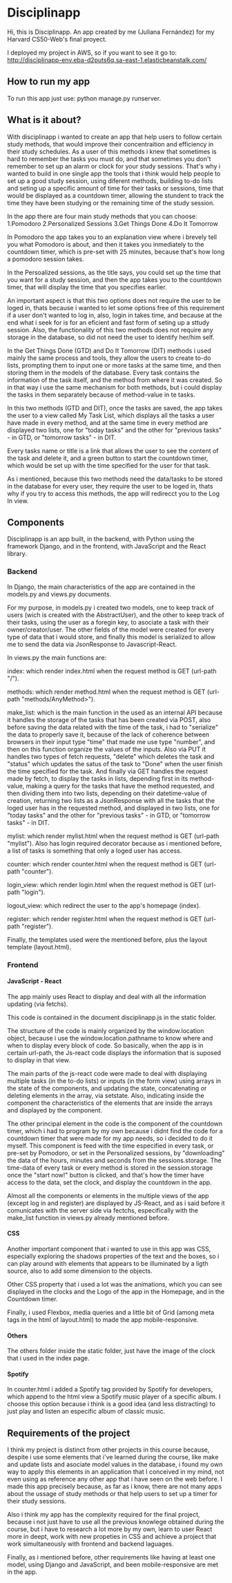 # Disciplinapp

Hi, this is Disciplinapp. An app created by me (Juliana Fernández) for my Harvard CS50-Web's final proyect.

I deployed my project in AWS, so if you want to see it go to: 
http://disciplinapp-env.eba-d2puts6q.sa-east-1.elasticbeanstalk.com/

## How to run my app

To run this app just use: python manage.py runserver.

## What is it about?

With disciplinapp i wanted to create an app that help users to follow certain study methods, that would improve their concentraition and efficiency in their study schedules.
As a user of this methods i knew that sometimes is hard to remember the tasks you must do, and that sometimes you don't remember to set up an alarm or clock for your study sessions.
That's why i wanted to build in one single app the tools that i think would help people to set up a good study session, using diferent methods, building to-do lists and seting up a specific amount of time for their tasks or sessions, time that would be displayed as a countdown timer, allowing the stundent to track the time they have been studying or the remaining time of the study session.

In the app there are four main study methods that you can choose:
1.Pomodoro
2.Personalized Sessions
3.Get Things Done
4.Do It Tomorrow

In Pomodoro the app takes you to an explanation view where i brevely tell you what Pomodoro is about, and then it takes you inmediately to the countdown timer, which is pre-set with 25 minutes, because that's how long a pomodoro session takes.

In the Persoalized sessions, as the title says, you could set up the time that you want for a study session, and then the app takes you to the countdown timer, that will display the time that you specifies earlier.

An important aspect is that this two options does not require the user to be loged in, thats because i wanted to let some options free of this requirement if a user don't wanted to log in, also, login in takes time, and because at the end what i seek for is for an eficient and fast form of seting up a sttudy session. Also, the functionality of this two methods does not require any storage in the database, so did not need the user to identify her/him self.

In the Get Things Done (GTD) and Do It Tomorrow (DIT) methods i used mainly the same process and tools, they allow the users to create to-do lists, prompting them to input one or more tasks at the same time, and then storing them in the models of the database. Every task contains the information of the task itself, and the method from where it was created. So in that way i use the same mechanism for both methods, but i could display the tasks in them separately because of method-value in te tasks.

In this two methods (GTD and DIT), once the tasks are saved, the app takes the user to a view called My Task List, which displays all the tasks a user have made in every method, and at the same time in every method are displayed two lists, one for "today tasks" and the other for "previous tasks" - in GTD, or "tomorrow tasks" - in DIT.

Every tasks name or title is a link that allows the user to see the content of the task and delete it, and a green button to start the countdown timer, which would be set up with the time specified for the user for that task.

As i mentioned, because this two methods need the data/tasks to be stored in the database for every user, they require the user to be loged in, thats why if you try to access this methods, the app will redirecct you to the Log In view.

## Components

Disciplinapp is an app built, in the backend, with Python using the framework Django, and in the frontend, with JavaScript and the React library.

### Backend

In Django, the main characteristics of the app are contained in the models.py and views.py documents.

For my purpose, in models.py i created two models, one to keep track of users (wich is created with the AbstractUser), and the other to keep track of their tasks, using the user as a foregin key, to asociate a task with their owner/creator/user. The other fields of the model were created for every type of data that i would store, and finally this model is serialized to allow me to send the data via JsonResponse to Javascript-React.

In views.py the main functions are:

index: which render index.html when the request method is GET (url-path "/").

methods: which render method.html when the request method is GET (url-path "methods/AnyMethod>").

make_list: which is the main function in the used as an internal API because it handles the storage of the tasks that has been created via POST, also before saving the data related with the time of the task, i had to "serialize" the data to properly save it, because of the lack of coherence between browsers in their input type "time" that made me use type "number", and then on this function organize the values of the inputs.
Also via PUT it handles two types of fetch requests, "delete" which deletes the task and "status" which updates the satus of the task to "Done" when the user finish the time specified for the task.
And finally via GET handles the request made by fetch, to display the tasks in lists, depending first in its method-value, making a query for the tasks that have the method requested, and then dividing them into two lists, depending on their datetime-value of creation, returning two lists as a JsonResponse with all the tasks that the loged user has in the requested method, and displayed in two lists, one for "today tasks" and the other for "previous tasks" - in GTD, or "tomorrow tasks" - in DIT.

mylist: which render mylist.html when the request method is GET (url-path "mylist"). Also has login required decorator because as i mentioned before, a list of tasks is something that only a loged user has access.

counter: which render counter.html when the request method is GET (url-path "counter").

login_view: which render login.html when the request method is GET (url-path "login").

logout_view: which redirect the user to the app's homepage (index).

register: which render register.html when the request method is GET (url-path "register").

Finally, the templates used were the mentioned before, plus the layout template (layout.html).

### Frontend

#### JavaScript - React

The app mainly uses React to display and deal with all the information updating (via fetchs).

This code is contained in the document disciplinapp.js in the static folder.

The structure of the code is mainly organized by the window.location object, because i use the window.location.pathname to know where and when to display every block of code.
So basically, when the app is in certain url-path, the Js-react code displays the information that is suposed to display in that view.

The main parts of the js-react code were made to deal with displaying multiple tasks (in the to-do lists) or inputs (in the form view) using arrays in the state of the components, and updating the state, concatenating or deleting elements in the array, via setstate. Also, indicating inside the component the characteristics of the elements that are inside the arrays and displayed by the component.

The other principal element in the code is the component of the countdown timer, which i had to program by my own because i didnt find the code for a countdown timer that were made for my app needs, so i decided to do it myself. This component is feed with the time especified in every task, or pre-set by Pomodoro, or set in the Personalized sessions, by "downloading" the data of the hours, minutes and seconds from the sessions.storage.
The time-data of every task or every method is stored in the session.storage once the "start now!" button is clicked, and that's how the timer have access to the data, set the clock, and display the countdown in the app.

Almost all the components or elements in the multiple views of the app (except log in and register) are displayed by JS-React, and as i said before it comunicates with the server side via fectchs, especifically with the make_list function in views.py already mentioned before.

#### CSS

Another important component that i wanted to use in this app was CSS, especially exploring the shadows properties of the text and the boxes, so i can play around with elements that appears to be illuminated by a ligth source, also to add some dimension to the objects.

Other CSS property that i used a lot was the animations, which you can see displayed in the clocks and the Logo of the app in the Homepage, and in the Countdown timer.

Finally, i used Flexbox, media queries and a little bit of Grid (among meta tags in the html of layout.html) to made the app mobile-responsive.

#### Others

The others folder inside the static folder, just have the image of the clock that i used in the index page.

#### Spotify

In counter.html i added a Spotify tag provided by Spotify for developers, which append to the html view a Spotify music player of a specific album. I choose this option because i think is a good idea (and less distracting) to just play and listen an especific album of classic music.


## Requirements of the project

I think my project is distinct from other projects in this course because, despite i use some elements that i've learned during the course, like make and update lists and asociate model values in the database, i found my own way to apply this elements in an application that I conceived in my mind, not even using as reference any other app that i have seen on the web before. I made this app precisely because, as far as i know, there are not many apps about the ussage of study methods or that help users to set up a timer for their study sessions.

Also i think my app has the complexity required for the final project, because i not just have to use all the previous knowlege obtained during the course, but i have to research a lot more by my own, learn to user React more in deept, work with new propeties in CSS and achieve a project that work simultaneously with frontend and backend laguages.

Finally, as i mentioned before, other requirements like having at least one model, using Django and JavaScript, and been mobile-responsive are met in the app.